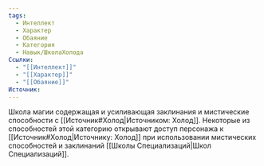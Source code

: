 ```yaml
---
tags:
  - Интеллект
  - Характер
  - Обаяние
  - Категория
  - Навык/ШколаХолода
Ссылки:
  - "[[Интеллект]]"
  - "[[Характер]]"
  - "[[Обаяние]]"
Источник:
---
```

Школа магии содержащая и усиливающая заклинания и мистические способности с [[Источник#Холод|Источником: Холод]]. Некоторые из способностей этой категорию открывают доступ персонажа к [[Источник#Холод|Источнику: Холод]] при использовании мистических способностей и заклинаний [[Школы Специализаций|Школ Специализаций]]. 